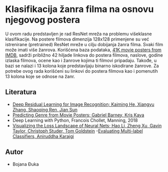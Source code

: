 
# Klasifikacija žanra filma na osnovu njegovog postera

U ovom radu predstavljen je rad ResNet mreža na problemu višeklasne
klasifikacije. Na postere filmova dimenzija 128x128 primenjene su
već istrenirane (pretrained) ResNet mreže u cilju dobijanja žanra
filma. Svaki film može imati više žanrova.
Korišćena baza podataka, [41K movie posters from IMDB](https://www.kaggle.com/datasets/dadajonjurakuziev/movieposter?resource=download), 
sadrži približno 42 hiljade linkova do postera filmova, naslove, godine izlaska
filmova, ocene kao i žanrove kojima ti filmovi pripadaju. Takođe,
u bazi se nalazi i 13 kolona koje predstavljaju binarno 
iskodirane žanrove. Za potrebe ovog rada korišćeni su linkovi do
postera filmova kao i pomenutih 13 kolona koje se odnose na žanr.



## Literatura

 - [Deep Residual Learning for Image Recognition; Kaiming He, Xiangyu Zhang, Shaoqing Ren, Jian Sun](https://arxiv.org/pdf/1512.03385.pdf)
 - [Predicting Genre from Movie Posters; Gabriel Barney, Kris Kaya](https://cs229.stanford.edu/proj2019spr/report/9.pdf?fbclid=IwAR16buKK_018jmAH1XApf4gGpFsc0jj0ZbFi7kNHOxzTF1N8X8aTvCyccu4)
 - Deep Learning with Python, Francois Chollet, Manning, 2018
 - [Visualizing the Loss Landscape of Neural Nets; Hao Li, Zheng Xu, Gavin Taylor, Christoph Studer, Tom Goldstein](https://arxiv.org/pdf/1712.09913.pdf)
 -[Evaluating Multi-label Classifiers, Aniruddha Karajgi](https://towardsdatascience.com/evaluating-multi-label-classifiers-a31be83da6ea)

## Autor

- Bojana Đuka

